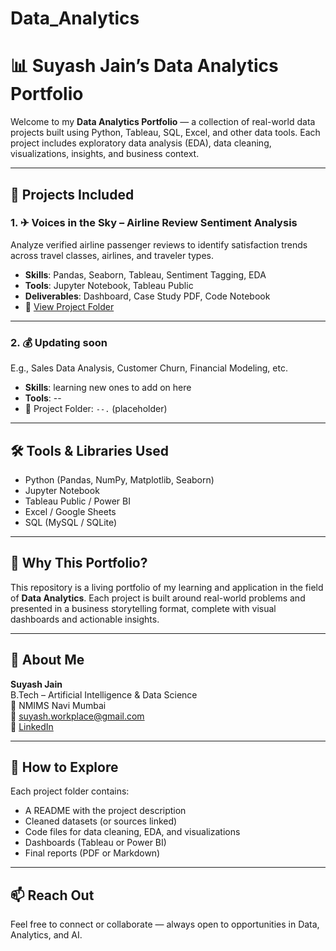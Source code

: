 # Data_Analytics
# 📊 Suyash Jain’s Data Analytics Portfolio

Welcome to my **Data Analytics Portfolio** — a collection of real-world data projects built using Python, Tableau, SQL, Excel, and other data tools. Each project includes exploratory data analysis (EDA), data cleaning, visualizations, insights, and business context.

---

## 📁 Projects Included

### 1. ✈ **Voices in the Sky** – Airline Review Sentiment Analysis  
Analyze verified airline passenger reviews to identify satisfaction trends across travel classes, airlines, and traveler types.

- **Skills**: Pandas, Seaborn, Tableau, Sentiment Tagging, EDA  
- **Tools**: Jupyter Notebook, Tableau Public  
- **Deliverables**: Dashboard, Case Study PDF, Code Notebook  
- 📂 [View Project Folder](./voices-in-the-sky)

---

### 2. 💰 Updating soon  
E.g., Sales Data Analysis, Customer Churn, Financial Modeling, etc.

- **Skills**: learning new ones to add on here
- **Tools**: --  
- 📂 Project Folder: `--.` (placeholder)

---

## 🛠 Tools & Libraries Used

- Python (Pandas, NumPy, Matplotlib, Seaborn)
- Jupyter Notebook
- Tableau Public / Power BI
- Excel / Google Sheets
- SQL (MySQL / SQLite)

---

## 🧠 Why This Portfolio?

This repository is a living portfolio of my learning and application in the field of **Data Analytics**. Each project is built around real-world problems and presented in a business storytelling format, complete with visual dashboards and actionable insights.

---

## 👤 About Me

**Suyash Jain**  
B.Tech – Artificial Intelligence & Data Science  
📍 NMIMS Navi Mumbai  
📧 suyash.workplace@gmail.com  
🔗 [LinkedIn](https://www.linkedin.com/in/suyash-jain-)

---

## 🚀 How to Explore

Each project folder contains:
- A README with the project description
- Cleaned datasets (or sources linked)
- Code files for data cleaning, EDA, and visualizations
- Dashboards (Tableau or Power BI)
- Final reports (PDF or Markdown)

---

## 📫 Reach Out

Feel free to connect or collaborate — always open to opportunities in Data, Analytics, and AI.



